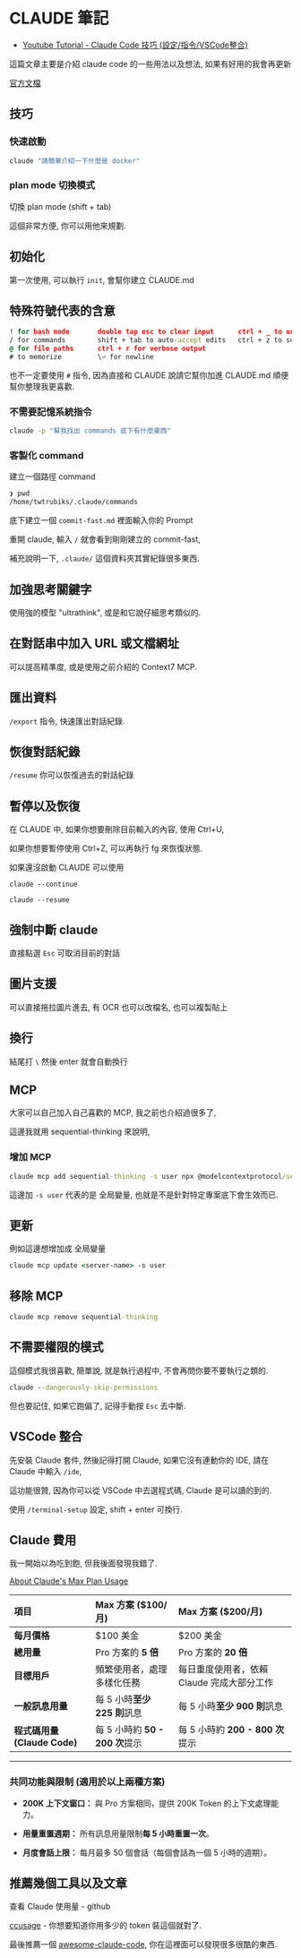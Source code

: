 # CLAUDE 筆記

* [Youtube Tutorial - Claude Code 技巧 (設定/指令/VSCode整合)](https://youtu.be/O9R5VwbxQdc)

這篇文章主要是介紹 claude code 的一些用法以及想法, 如果有好用的我會再更新

[官方文檔](https://docs.anthropic.com/en/docs/claude-code/overview#install-and-authenticate)

## 技巧

### 快速啟動

```cmd
claude "請簡單介紹一下什麼是 docker"
```

### plan mode 切換模式

切換 plan mode (shift + tab)

這個非常方便, 你可以用他來規劃.

## 初始化

第一次使用, 可以執行 `init`, 會幫你建立 CLAUDE.md

## 特殊符號代表的含意

```cmd
! for bash mode       double tap esc to clear input      ctrl + _ to undo
/ for commands        shift + tab to auto-accept edits   ctrl + z to suspend
@ for file paths      ctrl + r for verbose output
# to memorize         \⏎ for newline
```

也不一定要使用 `#` 指令, 因為直接和 CLAUDE 說請它幫你加進 CLAUDE.md 順便幫你整理我更喜歡.

### 不需要記憶系統指令

```cmd
claude -p "幫我找出 commands 底下有什麼東西"
```

### 客製化 command

建立一個路徑 command

```cmd
❯ pwd
/home/twtrubiks/.claude/commands
```

底下建立一個 `commit-fast.md` 裡面輸入你的 Prompt

重開 claude, 輸入 `/` 就會看到剛剛建立的 commit-fast,

補充說明一下, `.claude/` 這個資料夾其實紀錄很多東西.

## 加強思考關鍵字

使用強的模型 "ultrathink", 或是和它說仔細思考類似的.

## 在對話串中加入 URL 或文檔網址

可以提高精準度, 或是使用之前介紹的 Context7 MCP.

## 匯出資料

`/export` 指令, 快速匯出對話紀錄.

## 恢復對話紀錄

`/resume` 你可以恢復過去的對話紀錄

## 暫停以及恢復

在 CLAUDE 中, 如果你想要刪除目前輸入的內容, 使用 Ctrl+U,

如果你想要暫停使用 Ctrl+Z, 可以再執行 fg 來恢復狀態.

如果還沒啟動 CLAUDE 可以使用

`claude --continue`

`claude --resume`

## 強制中斷 claude

直接點選 `Esc` 可取消目前的對話

## 圖片支援

可以直接拖拉圖片進去, 有 OCR 也可以改檔名, 也可以複製貼上

## 換行

結尾打 `\` 然後 enter 就會自動換行

## MCP

大家可以自己加入自己喜歡的 MCP, 我之前也介紹過很多了,

這邊我就用 sequential-thinking 來說明,

### 增加 MCP

```cmd
claude mcp add sequential-thinking -s user npx @modelcontextprotocol/server-sequential-thinking
```

這邊加 `-s user` 代表的是 全局變量, 也就是不是針對特定專案底下會生效而已.

## 更新

例如這邊想增加成 全局變量

```cmd
claude mcp update <server-name> -s user
```

## 移除 MCP

```cmd
claude mcp remove sequential-thinking
```

## 不需要權限的模式

這個模式我很喜歡, 簡單說, 就是執行過程中, 不會再問你要不要執行之類的.

```cmd
claude --dangerously-skip-permissions
```

但也要記住, 如果它跑偏了, 記得手動按 `Esc` 去中斷.

## VSCode 整合

先安裝 Claude 套件, 然後記得打開 Claude, 如果它沒有連動你的 IDE, 請在 Claude 中輸入 `/ide`,

這功能很贊, 因為你可以從 VSCode 中去選程式碼, Claude 是可以讀的到的.

使用 `/terminal-setup` 設定, shift + enter 可換行.

## Claude 費用

我一開始以為吃到飽, 但我後面發現我錯了.

[About Claude's Max Plan Usage](https://support.anthropic.com/en/articles/11014257-about-claude-s-max-plan-usage)

| 項目 | Max 方案 ($100/月) | Max 方案 ($200/月) |
| :--- | :--- | :--- |
| **每月價格** | $100 美金 | $200 美金 |
| **總用量** | Pro 方案的 **5 倍** | Pro 方案的 **20 倍** |
| **目標用戶** | 頻繁使用者，處理多樣化任務 | 每日重度使用者，依賴 Claude 完成大部分工作 |
| **一般訊息用量** | 每 5 小時**至少 225 則**訊息 | 每 5 小時**至少 900 則**訊息 |
| **程式碼用量 (Claude Code)** | 每 5 小時約 **50 - 200 次**提示 | 每 5 小時約 **200 - 800 次**提示 |

---

### **共同功能與限制 (適用於以上兩種方案)**

* **200K 上下文窗口：**
    與 Pro 方案相同，提供 200K Token 的上下文處理能力。

* **用量重置週期：**
    所有訊息用量限制**每 5 小時重置一次**。

* **月度會話上限：**
    每月最多 50 個會話（每個會話為一個 5 小時的週期）。

## 推薦幾個工具以及文章

查看 Claude 使用量 - github

[ccusage](https://github.com/ryoppippi/ccusage) - 你想要知道你用多少的 token 裝這個就對了.

最後推薦一個 [awesome-claude-code](https://github.com/hesreallyhim/awesome-claude-code/tree/main), 你在這裡面可以發現很多很酷的東西.
